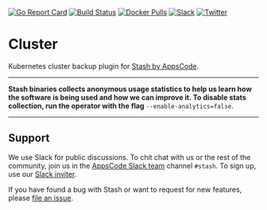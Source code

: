 [![Go Report Card](https://goreportcard.com/badge/stash.appscode.dev/cluster)](https://goreportcard.com/report/stash.appscode.dev/cluster)
[![Build Status](https://travis-ci.org/stashed/cluster.svg?branch=master)](https://travis-ci.org/stashed/cluster)
[![Docker Pulls](https://img.shields.io/docker/pulls/appscode/cluster-stash.svg)](https://hub.docker.com/r/appscode/cluster-stash/)
[![Slack](https://slack.appscode.com/badge.svg)](https://slack.appscode.com)
[![Twitter](https://img.shields.io/twitter/follow/appscodehq.svg?style=social&logo=twitter&label=Follow)](https://twitter.com/intent/follow?screen_name=AppsCodeHQ)

# Cluster
Kubernetes cluster backup plugin for [Stash by AppsCode](https://appscode.com/products/stash).

---

**Stash binaries collects anonymous usage statistics to help us learn how the software is being used and how we can improve it. To disable stats collection, run the operator with the flag** `--enable-analytics=false`.

---

## Support
We use Slack for public discussions. To chit chat with us or the rest of the community, join us in the [AppsCode Slack team](https://appscode.slack.com/messages/C8NCX6N23/details/) channel `#stash`. To sign up, use our [Slack inviter](https://slack.appscode.com/).

If you have found a bug with Stash or want to request for new features, please [file an issue](https://github.com/stashed/stash/issues/new).
